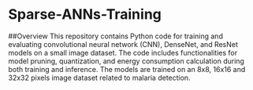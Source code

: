 # Sparse-ANNs-Training

##Overview
This repository contains Python code for training and evaluating convolutional neural network (CNN), DenseNet, and ResNet models on a small image dataset. The code includes functionalities for model pruning, quantization, and energy consumption calculation during both training and inference. 
The models are trained on an 8x8, 16x16 and 32x32 pixels image dataset related to malaria detection.
